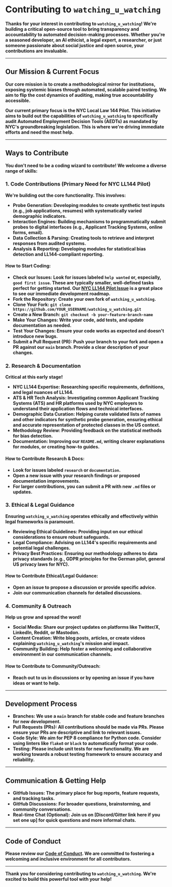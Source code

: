 # **Contributing to `watching_u_watching`**

**Thanks for your interest in contributing to `watching_u_watching`\! We're building a critical open-source tool to bring transparency and accountability to automated decision-making processes. Whether you're a seasoned developer, an AI ethicist, a legal expert, a researcher, or just someone passionate about social justice and open source, your contributions are invaluable.**

---

## **Our Mission & Current Focus**

**Our core mission is to create a methodological mirror for institutions, exposing systemic biases through automated, scalable paired testing. We aim to flip the cost dynamics of auditing, making true accountability accessible.**

**Our current primary focus is the NYC Local Law 144 Pilot. This initiative aims to build out the capabilities of `watching_u_watching` to specifically audit Automated Employment Decision Tools (AEDTs) as mandated by NYC's groundbreaking legislation. This is where we're driving immediate efforts and need the most help.**

---

## **Ways to Contribute**

**You don't need to be a coding wizard to contribute\! We welcome a diverse range of skills:**

### **1\. Code Contributions (Primary Need for NYC LL144 Pilot)**

**We're building out the core functionality. This involves:**

* **Probe Generation: Developing modules to create synthetic test inputs (e.g., job applications, resumes) with systematically varied demographic indicators.**  
* **Interaction Engines: Building mechanisms to programmatically submit probes to digital interfaces (e.g., Applicant Tracking Systems, online forms, email).**  
* **Data Collection & Parsing: Creating tools to retrieve and interpret responses from audited systems.**  
* **Analysis & Reporting: Developing modules for statistical bias detection and LL144-compliant reporting.**

#### **How to Start Coding:**

* **Check our Issues: Look for issues labeled `help wanted` or, especially, `good first issue`. These are typically smaller, well-defined tasks perfect for getting started. Our [NYC LL144 Pilot Issue](https://github.com/genaforvena/watching_u_watching/issues/2) is a great place to see our immediate development roadmap.**  
* **Fork the Repository: Create your own fork of `watching_u_watching`.**  
* **Clone Your Fork: `git clone https://github.com/YOUR_USERNAME/watching_u_watching.git`**  
* **Create a New Branch: `git checkout -b your-feature-branch-name`**  
* **Make Your Changes: Write your code, add tests, and update documentation as needed.**  
* **Test Your Changes: Ensure your code works as expected and doesn't introduce new bugs.**  
* **Submit a Pull Request (PR): Push your branch to your fork and open a PR against our `main` branch. Provide a clear description of your changes.**

### **2\. Research & Documentation**

**Critical at this early stage\!**

* **NYC LL144 Expertise: Researching specific requirements, definitions, and legal nuances of LL144.**  
* **ATS & HR Tech Analysis: Investigating common Applicant Tracking Systems (ATS) and HR platforms used by NYC employers to understand their application flows and technical interfaces.**  
* **Demographic Data Curation: Helping curate validated lists of names and other indicators for synthetic probe generation, ensuring ethical and accurate representation of protected classes in the US context.**  
* **Methodology Review: Providing feedback on the statistical methods for bias detection.**  
* **Documentation: Improving our `README.md`, writing clearer explanations for modules, or creating how-to guides.**

#### **How to Contribute Research & Docs:**

* **Look for issues labeled `research` or `documentation`.**  
* **Open a new issue with your research findings or proposed documentation improvements.**  
* **For larger contributions, you can submit a PR with new `.md` files or updates.**

### **3\. Ethical & Legal Guidance**

**Ensuring `watching_u_watching` operates ethically and effectively within legal frameworks is paramount.**

* **Reviewing Ethical Guidelines: Providing input on our ethical considerations to ensure robust safeguards.**  
* **Legal Compliance: Advising on LL144's specific requirements and potential legal challenges.**  
* **Privacy Best Practices: Ensuring our methodology adheres to data privacy standards (e.g., GDPR principles for the German pilot, general US privacy laws for NYC).**

#### **How to Contribute Ethical/Legal Guidance:**

* **Open an issue to propose a discussion or provide specific advice.**  
* **Join our communication channels for detailed discussions.**

### **4\. Community & Outreach**

**Help us grow and spread the word\!**

* **Social Media: Share our project updates on platforms like Twitter/X, LinkedIn, Reddit, or Mastodon.**  
* **Content Creation: Write blog posts, articles, or create videos explaining `watching_u_watching`'s mission and impact.**  
* **Community Building: Help foster a welcoming and collaborative environment in our communication channels.**

#### **How to Contribute to Community/Outreach:**

* **Reach out to us in discussions or by opening an issue if you have ideas or want to help.**

---

## **Development Process**

* **Branches: We use a `main` branch for stable code and feature branches for new development.**  
* **Pull Requests (PRs): All contributions should be made via PRs. Please ensure your PRs are descriptive and link to relevant issues.**  
* **Code Style: We aim for PEP 8 compliance for Python code. Consider using linters like `flake8` or `black` to automatically format your code.**  
* **Testing: Please include unit tests for new functionality. We are working towards a robust testing framework to ensure accuracy and reliability.**

---

## **Communication & Getting Help**

* **GitHub Issues: The primary place for bug reports, feature requests, and tracking tasks.**  
* **GitHub Discussions: For broader questions, brainstorming, and community conversations.**  
* **Real-time Chat (Optional): Join us on \[Discord/Gitter link here if you set one up\] for quick questions and more informal chats.**

---

## **Code of Conduct**

**Please review our [Code of Conduct](https://www.google.com/search?q=CODE_OF_CONDUCT.md). We are committed to fostering a welcoming and inclusive environment for all contributors.**

---

**Thank you for considering contributing to `watching_u_watching`. We're excited to build this powerful tool with your help\!**
